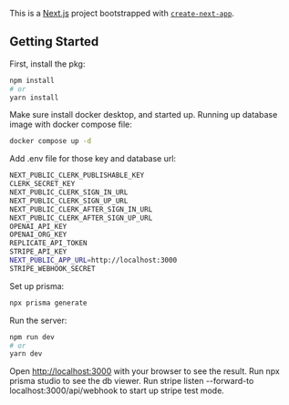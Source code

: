 This is a [Next.js](https://nextjs.org/) project bootstrapped with [`create-next-app`](https://github.com/vercel/next.js/tree/canary/packages/create-next-app).

## Getting Started

First, install the pkg:

```bash
npm install
# or
yarn install
```
Make sure install docker desktop, and started up.
Running up database image with docker compose file:

```bash
docker compose up -d
```

Add .env file for those key and database url:
```bash
NEXT_PUBLIC_CLERK_PUBLISHABLE_KEY
CLERK_SECRET_KEY
NEXT_PUBLIC_CLERK_SIGN_IN_URL
NEXT_PUBLIC_CLERK_SIGN_UP_URL
NEXT_PUBLIC_CLERK_AFTER_SIGN_IN_URL
NEXT_PUBLIC_CLERK_AFTER_SIGN_UP_URL
OPENAI_API_KEY
OPENAI_ORG_KEY
REPLICATE_API_TOKEN
STRIPE_API_KEY
NEXT_PUBLIC_APP_URL=http://localhost:3000
STRIPE_WEBHOOK_SECRET
```

Set up prisma:

```bash
npx prisma generate
```

Run the server:
```bash
npm run dev
# or
yarn dev
```

Open [http://localhost:3000](http://localhost:3000) with your browser to see the result.
Run npx prisma studio to see the db viewer.
Run stripe listen --forward-to localhost:3000/api/webhook to start up stripe test mode.

